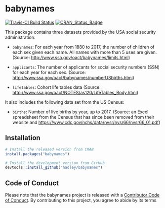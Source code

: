 # babynames

[![Travis-CI Build Status](https://travis-ci.org/hadley/babynames.svg?branch=master)](https://travis-ci.org/hadley/babynames)
[![CRAN_Status_Badge](http://www.r-pkg.org/badges/version/babynames)](https://cran.r-project.org/package=babynames)

This package contains three datasets provided by the USA social security administration:

* `babynames`: For each year from 1880 to 2017, the number of children of 
  each sex given each name. All names with more than 5 uses are given.
  (Source: http://www.ssa.gov/oact/babynames/limits.html)

* `applicants`: The number of applicants for social security numbers (SSN) for
  each year for each sex. 
  (Source: http://www.ssa.gov/oact/babynames/numberUSbirths.html)

* `lifetables`: Cohort life tables data
  (Source: http://www.ssa.gov/oact/NOTES/as120/LifeTables_Body.html)

It also includes the following data set from the US Census:

* `births`: Number of live births by year, up to 2017.
  (Source: an Excel spreadsheet from the Census that has since been removed
  from their website and https://www.cdc.gov/nchs/data/nvsr/nvsr66/nvsr66_01.pdf)

## Installation

```R
# Install the released version from CRAN
install.packages("babynames")

# Install the development version from GitHub
devtools::install_github("hadley/babynames")
```

## Code of Conduct

Please note that the babynames project is released with a [Contributor Code of Conduct](https://contributor-covenant.org/version/2/0/CODE_OF_CONDUCT.html). By contributing to this project, you agree to abide by its terms.
